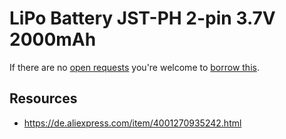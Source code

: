 # LiPo Battery JST-PH 2-pin 3.7V 2000mAh
If there are no [open requests](../../../../issues?q=is%3Aissue+is%3Aopen+%22LiPo+Battery+JST-PH+2-pin+3.7V+2000mAh%22+in%3Atitle) you're welcome to [borrow this](../../../../issues/new?title=Borrow+request+for+LiPo+Battery+JST-PH+2-pin+3.7V+2000mAh&body=1+piece+of+%5Bthis%5D%28..%2Fblob%2Fmain%2F.%2FParts%2FBatteries%2FLiPo_Battery_JST-PH_2-pin_3.7V_2000mAh.md%29+for+~2+weeks.).

## Resources
- https://de.aliexpress.com/item/4001270935242.html
